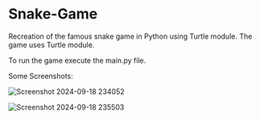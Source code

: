 # Snake-Game
Recreation of the famous snake game in Python using Turtle module.
The game uses Turtle module.

To run the game execute the main.py file.

Some Screenshots:

![Screenshot 2024-09-18 234052](https://github.com/user-attachments/assets/2d42d501-84aa-48cd-8071-7cf085a75cec)

![Screenshot 2024-09-18 235503](https://github.com/user-attachments/assets/67d0f1b9-7b28-4006-8c5c-6a677c27bac5)

